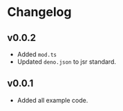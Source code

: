 # Changelog

## v0.0.2

- Added `mod.ts`
- Updated `deno.json` to jsr standard.

## v0.0.1

- Added all example code.
